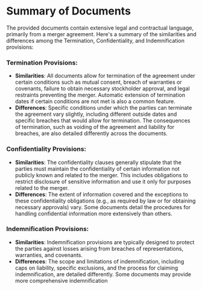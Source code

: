 # Summary of Documents

The provided documents contain extensive legal and contractual language, primarily from a merger agreement. Here's a summary of the similarities and differences among the Termination, Confidentiality, and Indemnification provisions:

### Termination Provisions:
- **Similarities**: All documents allow for termination of the agreement under certain conditions such as mutual consent, breach of warranties or covenants, failure to obtain necessary stockholder approval, and legal restraints preventing the merger. Automatic extension of termination dates if certain conditions are not met is also a common feature.
- **Differences**: Specific conditions under which the parties can terminate the agreement vary slightly, including different outside dates and specific breaches that would allow for termination. The consequences of termination, such as voiding of the agreement and liability for breaches, are also detailed differently across the documents.

### Confidentiality Provisions:
- **Similarities**: The confidentiality clauses generally stipulate that the parties must maintain the confidentiality of certain information not publicly known and related to the merger. This includes obligations to restrict disclosure of sensitive information and use it only for purposes related to the merger.
- **Differences**: The extent of information covered and the exceptions to these confidentiality obligations (e.g., as required by law or for obtaining necessary approvals) vary. Some documents detail the procedures for handling confidential information more extensively than others.

### Indemnification Provisions:
- **Similarities**: Indemnification provisions are typically designed to protect the parties against losses arising from breaches of representations, warranties, and covenants. 
- **Differences**: The scope and limitations of indemnification, including caps on liability, specific exclusions, and the process for claiming indemnification, are detailed differently. Some documents may provide more comprehensive indemnification